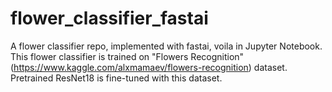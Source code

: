 # flower_classifier_fastai
A flower classifier repo, implemented with fastai, voila in Jupyter Notebook.
This flower classifier is trained on "Flowers Recognition" (https://www.kaggle.com/alxmamaev/flowers-recognition) dataset.
Pretrained ResNet18 is fine-tuned with this dataset.
